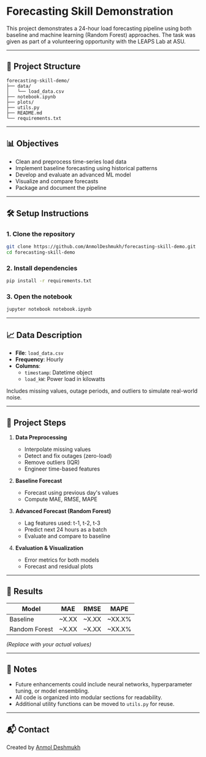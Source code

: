 # Forecasting Skill Demonstration

This project demonstrates a 24-hour load forecasting pipeline using both baseline and machine learning (Random Forest) approaches. The task was given as part of a volunteering opportunity with the LEAPS Lab at ASU.

---

## 📁 Project Structure

```
forecasting-skill-demo/
├── data/
│   └── load_data.csv
├── notebook.ipynb
├── plots/
├── utils.py
├── README.md
└── requirements.txt
```

---

## 📊 Objectives

- Clean and preprocess time-series load data
- Implement baseline forecasting using historical patterns
- Develop and evaluate an advanced ML model
- Visualize and compare forecasts
- Package and document the pipeline

---

## 🛠️ Setup Instructions

### 1. Clone the repository
```bash
git clone https://github.com/AnmolDeshmukh/forecasting-skill-demo.git
cd forecasting-skill-demo
```

### 2. Install dependencies
```bash
pip install -r requirements.txt
```

### 3. Open the notebook
```bash
jupyter notebook notebook.ipynb
```

---

## 📈 Data Description

- **File**: `load_data.csv`
- **Frequency**: Hourly
- **Columns**:
  - `timestamp`: Datetime object
  - `load_kW`: Power load in kilowatts

Includes missing values, outage periods, and outliers to simulate real-world noise.

---

## 📘 Project Steps

1. **Data Preprocessing**
   - Interpolate missing values
   - Detect and fix outages (zero-load)
   - Remove outliers (IQR)
   - Engineer time-based features

2. **Baseline Forecast**
   - Forecast using previous day's values
   - Compute MAE, RMSE, MAPE

3. **Advanced Forecast (Random Forest)**
   - Lag features used: t-1, t-2, t-3
   - Predict next 24 hours as a batch
   - Evaluate and compare to baseline

4. **Evaluation & Visualization**
   - Error metrics for both models
   - Forecast and residual plots

---

## 📌 Results

| Model | MAE | RMSE | MAPE |
|-------|-----|------|------|
| Baseline | ~X.XX | ~X.XX | ~XX.X% |
| Random Forest | ~X.XX | ~X.XX | ~XX.X% |

*(Replace with your actual values)*

---

## 📂 Notes

- Future enhancements could include neural networks, hyperparameter tuning, or model ensembling.
- All code is organized into modular sections for readability.
- Additional utility functions can be moved to `utils.py` for reuse.

---

## 📬 Contact

Created by [Anmol Deshmukh](https://github.com/TypicalAD101)  
